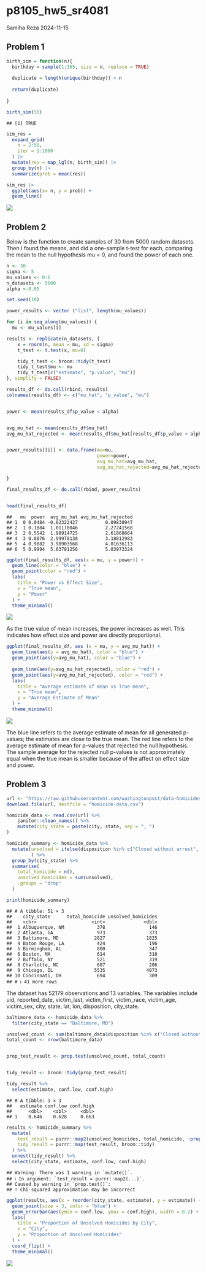 p8105_hw5_sr4081
================
Samiha Reza
2024-11-15

## Problem 1

``` r
birth_sim = function(n){
  birthday = sample(1:365, size = n, replace = TRUE)
  
  duplicate = length(unique(birthday)) < n 
  
  return(duplicate)
  
}

birth_sim(50)
```

    ## [1] TRUE

``` r
sim_res = 
  expand_grid(
    n = 2:50,
    iter = 1:1000
  ) |>
  mutate(res = map_lgl(n, birth_sim)) |>
  group_by(n) |>
  summarize(prob = mean(res))

sim_res |>
  ggplot(aes(x= n, y = prob)) +
  geom_line()
```

![](p8105_hw5_sr4081_files/figure-gfm/unnamed-chunk-1-1.png)<!-- -->

## Problem 2

Below is the function to create samples of 30 from 5000 random datasets.
Then I found the means, and did a one-sample t-test for each, comparing
the mean to the null hypothesis mu = 0, and found the power of each one.

``` r
n <- 30
sigma <- 5
mu_values <- 0:6
n_datasets <- 5000
alpha <-0.05

set.seed(10)

power_results <- vector ("list", length(mu_values))

for (i in seq_along(mu_values)) {
  mu <- mu_values[i]

results <- replicate(n_datasets, {
    x = rnorm(n, mean = mu, sd = sigma)
    t_test <- t.test(x, mu=0)

    tidy_t_test <- broom::tidy(t_test)
    tidy_t_test$mu <- mu
    tidy_t_test[c("estimate", "p.value", "mu")]
}, simplify = FALSE)

results_df <- do.call(rbind, results)
colnames(results_df) <- c("mu_hat", "p_value", "mu")


power <- mean(results_df$p_value < alpha)


avg_mu_hat <- mean(results_df$mu_hat)
avg_mu_hat_rejected <- mean(results_df$mu_hat[results_df$p_value < alpha])


power_results[[i]] <- data.frame(mu=mu, 
                                 power=power,
                                 avg_mu_hat=avg_mu_hat,
                                 avg_mu_hat_rejected=avg_mu_hat_rejected)

}

final_results_df <- do.call(rbind, power_results)


head(final_results_df)
```

    ##   mu  power  avg_mu_hat avg_mu_hat_rejected
    ## 1  0 0.0484 -0.02322427          0.09830947
    ## 2  1 0.1884  1.01178046          2.27241568
    ## 3  2 0.5542  1.98914725          2.61868664
    ## 4  3 0.8876  2.99978138          3.18812983
    ## 5  4 0.9882  3.98903568          4.01636113
    ## 6  5 0.9994  5.03781256          5.03973324

``` r
ggplot(final_results_df, aes(x = mu, y = power)) + 
  geom_line(color = "blue") +
  geom_point(color = "red") +
  labs(
    title = "Power vs Effect Size", 
    x = "True mean",
    y = "Power"
  ) + 
  theme_minimal()
```

![](p8105_hw5_sr4081_files/figure-gfm/plot1-1.png)<!-- -->

As the true value of mean increases, the power increases as well. This
indicates how effect size and power are directly proportional.

``` r
ggplot(final_results_df, aes (x = mu, y = avg_mu_hat)) + 
  geom_line(aes(y = avg_mu_hat), color = "blue") +
  geom_point(aes(y=avg_mu_hat), color = "blue") +
  
  geom_line(aes(y=avg_mu_hat_rejected), color = "red") +
  geom_point(aes(y=avg_mu_hat_rejected), color = "red") +
  labs(
    title = "Average estimate of mean vs True mean", 
    x = "True mean",
    y = "Average Estimate of Mean"
  ) + 
  theme_minimal()
```

![](p8105_hw5_sr4081_files/figure-gfm/plot2-1.png)<!-- -->

The blue line refers to the average estimate of mean for all generated
p-values; the estimates are close to the true mean. The red line refers
to the average estimate of mean for p-values that rejected the null
hypothesis. The sample average for the rejected null p-values is not
approximately equal when the true mean is smaller because of the affect
on effect size and power.

## Problem 3

``` r
url <- "https://raw.githubusercontent.com/washingtonpost/data-homicides/master/homicide-data.csv"
download.file(url, destfile = "homicide-data.csv")

homicide_data <- read.csv(url) %>%
    janitor::clean_names() %>%
    mutate(city_state = paste(city, state, sep = ", ")
)

homicide_summary <- homicide_data %>%
  mutate(unsolved = ifelse(disposition %in% c("Closed without arrest", "Open/No arrest"), 1, 0)
         ) %>%
  group_by(city_state) %>%
  summarise(
    total_homicide = n(),
    unsolved_homicides = sum(unsolved),
    .groups = "drop"
  )

print(homicide_summary)
```

    ## # A tibble: 51 × 3
    ##    city_state      total_homicide unsolved_homicides
    ##    <chr>                    <int>              <dbl>
    ##  1 Albuquerque, NM            378                146
    ##  2 Atlanta, GA                973                373
    ##  3 Baltimore, MD             2827               1825
    ##  4 Baton Rouge, LA            424                196
    ##  5 Birmingham, AL             800                347
    ##  6 Boston, MA                 614                310
    ##  7 Buffalo, NY                521                319
    ##  8 Charlotte, NC              687                206
    ##  9 Chicago, IL               5535               4073
    ## 10 Cincinnati, OH             694                309
    ## # ℹ 41 more rows

The dataset has 52179 observations and 13 variables. The variables
include uid, reported_date, victim_last, victim_first, victim_race,
victim_age, victim_sex, city, state, lat, lon, disposition, city_state.

``` r
baltimore_data <- homicide_data %>%
  filter(city_state == "Baltimore, MD")

unsolved_count <- sum(baltimore_data$disposition %in% c("Closed without arrest", "Open/No arrest"))
total_count <- nrow(baltimore_data)


prop_test_result <- prop.test(unsolved_count, total_count)


tidy_result <- broom::tidy(prop_test_result)

tidy_result %>%
  select(estimate, conf.low, conf.high)
```

    ## # A tibble: 1 × 3
    ##   estimate conf.low conf.high
    ##      <dbl>    <dbl>     <dbl>
    ## 1    0.646    0.628     0.663

``` r
results <- homicide_summary %>%
  mutate(
    test_result = purrr::map2(unsolved_homicides, total_homicide, ~prop.test(.x, .y)),
    tidy_result = purrr::map(test_result, broom::tidy)
  ) %>%
  unnest(tidy_result) %>%
  select(city_state, estimate, conf.low, conf.high)
```

    ## Warning: There was 1 warning in `mutate()`.
    ## ℹ In argument: `test_result = purrr::map2(...)`.
    ## Caused by warning in `prop.test()`:
    ## ! Chi-squared approximation may be incorrect

``` r
ggplot(results, aes(x = reorder(city_state, estimate), y = estimate)) +
  geom_point(size = 3, color = "blue") +  
  geom_errorbar(aes(ymin = conf.low, ymax = conf.high), width = 0.2) +  
  labs(
    title = "Proportion of Unsolved Homicides by City",
    x = "City",
    y = "Proportion of Unsolved Homicides"
  ) +
  coord_flip() +  
  theme_minimal()
```

![](p8105_hw5_sr4081_files/figure-gfm/proptest-1.png)<!-- -->
